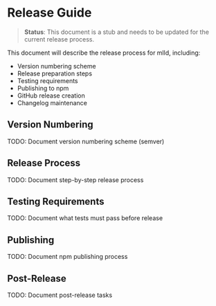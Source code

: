 # Release Guide

> **Status**: This document is a stub and needs to be updated for the current release process.

This document will describe the release process for mlld, including:

- Version numbering scheme
- Release preparation steps
- Testing requirements
- Publishing to npm
- GitHub release creation
- Changelog maintenance

## Version Numbering

TODO: Document version numbering scheme (semver)

## Release Process

TODO: Document step-by-step release process

## Testing Requirements

TODO: Document what tests must pass before release

## Publishing

TODO: Document npm publishing process

## Post-Release

TODO: Document post-release tasks